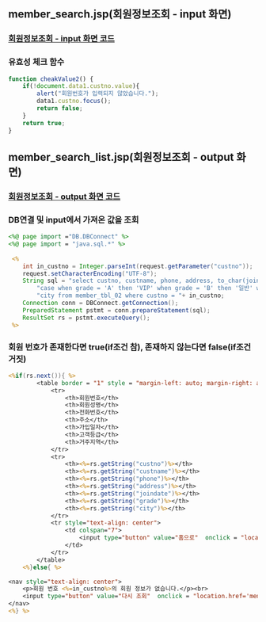 ## member_search.jsp(회원정보조회 - input 화면)
### [회원정보조회 - input 화면 코드](https://github.com/Qnd1101/Shoppingmall_Problem_Explanation/blob/main/src/main/webapp/member_search.jsp)
### 유효성 체크 함수

```jsx
function cheakValue2() {
	if(!document.data1.custno.value){
		alert("회원번호가 입력되지 않았습니다.");
		data1.custno.focus();
		return false;
	}
	return true;
}
```


## member_search_list.jsp(회원정보조회 - output 화면)

### [회원정보조회 - output 화면 코드](https://github.com/Qnd1101/Shoppingmall_Problem_Explanation/blob/main/src/main/webapp/member_search_list.jsp)
### DB연결 및 input에서 가져온 값을 조회

```jsp
<%@ page import ="DB.DBConnect" %> 
<%@ page import = "java.sql.*" %>
    
 <%
 	int in_custno = Integer.parseInt(request.getParameter("custno"));
 	request.setCharacterEncoding("UTF-8");
 	String sql = "select custno, custname, phone, address, to_char(joindate, 'yyyy-mm-dd') as joindate, "+
		"case when grade = 'A' then 'VIP' when grade = 'B' then '일반' when grade = 'C' then '직원' end as grade, "+
		"city from member_tbl_02 where custno = "+ in_custno;
	Connection conn = DBConnect.getConnection();
	PreparedStatement pstmt = conn.prepareStatement(sql);
	ResultSet rs = pstmt.executeQuery();
 %>
```

### 회원 번호가 존재한다면 true(if조건 참), 존재하지 않는다면 false(if조건 거짓)

```jsp
<%if(rs.next()){ %>
		<table border = "1" style = "margin-left: auto; margin-right: auto;">
			<tr>
				<th>회원번호</th>
				<th>회원성명</th>
				<th>전화번호</th>
				<th>주소</th>
				<th>가입일자</th>
				<th>고객등급</th>
				<th>거주지역</th>
			</tr>
			<tr>
				<th><%=rs.getString("custno")%></th>
				<th><%=rs.getString("custname")%></th>
				<th><%=rs.getString("phone")%></th>
				<th><%=rs.getString("address")%></th>
				<th><%=rs.getString("joindate")%></th>
				<th><%=rs.getString("grade")%></th>
				<th><%=rs.getString("city")%></th>
			</tr>
			<tr style="text-align: center">
				<td colspan="7">
					<input type="button" value="홈으로"  onclick = "location.href='index.jsp'"> <!-- "location.href=는 현재 브라우저에 연결페이지 로딩 -->
				</td>
			</tr>
		</table>
	<%}else{ %>

<nav style="text-align: center">
	<p>회원 번호 <%=in_custno%>의 회원 정보가 없습니다.</p><br>
	<input type="button" value="다시 조회"  onclick = "location.href='member_search.jsp'  "> <!-- "location.href=는 현재 브라우저에 연결페이지 로딩 -->
</nav>
<%} %>
```